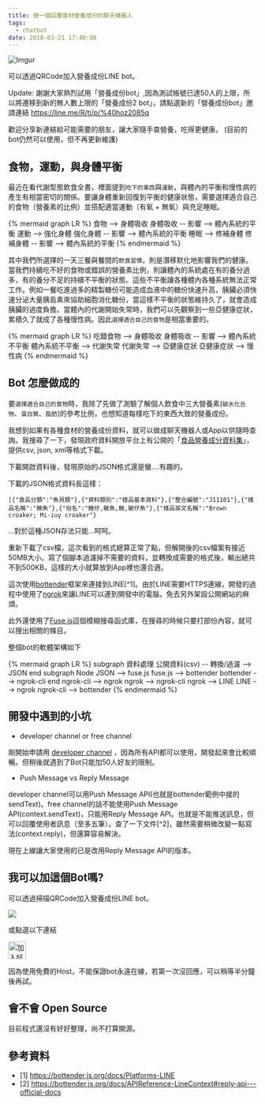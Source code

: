 ```yaml
---
title: 做一個回覆食材營養成份的聊天機器人
tags:
  - chatbot
date: 2018-03-21 17:40:00
---
```


![Imgur](http://qr-official.line.me/L/WzwZJDSLWY.png)

可以透過QRCode加入營養成份LINE bot。

Update: 謝謝大家熱烈試用「營養成份bot」,因為測試帳號已達50人的上限，所以將遷移到新的無人數上限的「營養成份2 bot」，請點選新的「營養成份bot」邀請連結 https://line.me/R/ti/p/%40hoz2085q

歡迎分享新連結給可能需要的朋友，讓大家隨手查營養，吃得更健康。
(目前的bot仍然可以使用，但不再更新維護)


## 食物，運動，與身體平衡

最近在看代謝型態飲食全書，裡面提到`吃下的東西`與`運動`，與體內的平衡和慢性病的產生有相當密切的關係。要讓身體重新回復到平衡的健康狀態，需要選擇適合自己的食物（營養素的比例）並搭配適當運動（有氧 + 無氧）與充足睡眠。

{% mermaid graph LR %}
食物 --> 身體吸收
身體吸收 -- 影響 --> 體內系統的平衡
運動 --> 強化身體
強化身體 -- 影響 --> 體內系統的平衡
睡眠 --> 修補身體
修補身體 -- 影響 --> 體內系統的平衡
{% endmermaid %}

其中我們所選擇的一天三餐與餐間的`飲食習慣`，則是潛移默化地影響我們的健康。
當我們持續吃不好的食物或錯誤的營養素比例，則讓體內的系統處在有的養分過多，有的養分不足的持續不平衡的狀態。這些不平衡讓各種體內各種系統無法正常工作。例如一餐吃進過多的精製糖份可能造成血液中的糖份快速升高，胰臟必須快速分泌大量胰島素來協助細胞消化糖份，當這樣不平衡的狀態維持久了，就會造成胰臟的過度負擔。當體內的代謝開始失常時，我們可以先觀察到一些亞健康症狀，累積久了就成了各種慢性病。因此`選擇適合自己的食物`是相當重要的。

{% mermaid graph LR %}
吃錯食物 --> 身體吸收
身體吸收 -- 影響 --> 體內系統不平衡
體內系統不平衡 --> 代謝失常
代謝失常 --> 亞健康症狀
亞健康症狀 --> 慢性病
{% endmermaid %}

## Bot 怎麼做成的

要`選擇適合自己的食物`時，我除了先做了測驗了解個人飲食中三大營養素(`碳水化合物`、`蛋白質`、`脂肪`)的參考比例，也想知道每樣吃下的東西大致的營養成份。

我想到如果有各種食材的營養成份資料，就可以做成聊天機器人或App以供隨時查詢。我搜尋了一下，發現政府資料開放平台上有公開的「[食品營養成分資料集](https://data.gov.tw/dataset/8543)」，提供csv, json, xml等格式下載。

下載開啟資料後，發現原始的JSON格式還是蠻....有趣的。

下載的JSON格式資料長這樣：

```
[{"食品分類":"魚貝類"},{"資料類別":"樣品基本資料"},{"整合編號":"J11101"},{"樣品名稱":"鮸魚"},{"俗名":"鮸仔,敏魚,鮸,敏仔魚"},{"樣品英文名稱":"Brown croaker; Mi-iuy croaker"}
```

...對於這種JSON存法只能...呵呵。

重新下載了csv檔，這次看到的格式總算正常了點，但解開後的csv檔案有接近50MB大小。寫了個腳本過濾掉不需要的資料，並轉換成需要的格式後，輸出總共不到500KB，這樣的大小就算放到App裡也還合適。

這次使用[bottender](http://bottender.js.org/)框架來連接到LINE[^1]。由於LINE需要HTTPS連線，開發的過程中使用了[ngrok](https://ngrok.com/)來讓LINE可以連到開發中的電腦，免去另外架設公開網站的麻煩。

此外還使用了[Fuse.js](http://fusejs.io/)這個模糊搜尋函式庫，在搜尋的時候只要打部份內容，就可以搜出相關的條目。

整個bot的軟體架構如下

{% mermaid graph LR %}
subgraph 資料處理
公開資料(csv) -- 轉換/過濾 --> JSON
end
subgraph Node
JSON --> fuse.js
fuse.js --> bottender
bottender --> ngrok-cli
end
ngrok-cli --> ngrok
ngrok --> ngrok-cli
ngrok --> LINE
LINE --> ngrok
ngrok-cli --> bottender
{% endmermaid %}

## 開發中遇到的小坑

* developer channel or free channel

剛開始申請用 [developer channel](https://developers.line.me/console/) ，因為所有API都可以使用，開發起來會比較順暢。但稍後就遇到了Bot只能加50人好友的限制。

* Push Message vs Reply Message

developer channel可以用Push Message API(也就是bottender範例中接的sendText)。free channel的話不能使用Push Message API(context.sendText)，只能用Reply Message API。也就是不能推送訊息，但可以回覆使用者訊息（至多五筆）。查了一下文件[^2]，雖然需要稍微改變一點寫法(context.reply)，但還算容易解決。

現在上線讓大家使用的已是改用Reply Message API的版本。

## 我可以加這個Bot嗎?

可以透過掃描QRCode加入營養成份LINE bot。

<img src="http://qr-official.line.me/L/WzwZJDSLWY.png">

或點選以下連結

<a href="https://line.me/R/ti/p/%40hoz2085q"><img height="36" border="0" alt="加入好友" src="https://scdn.line-apps.com/n/line_add_friends/btn/zh-Hant.png"></a>

因為使用免費的Host，不能保證bot永遠在線，若第一次沒回應，可以稍等半分鐘後再試。


## 會不會 Open Source

目前程式還沒有好好整理，尚不打算開源。

## 參考資料

* [1] https://bottender.js.org/docs/Platforms-LINE
* [2] https://bottender.js.org/docs/APIReference-LineContext#reply-api---official-docs
